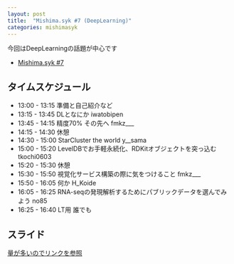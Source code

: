 ```yaml
---
layout: post
title:  "Mishima.syk #7 (DeepLearning)"
categories: mishimasyk
---
```


今回はDeepLearningの話題が中心です

- [Mishima.syk #7](https://connpass.com/event/22280/)

## タイムスケジュール

- 13:00 - 13:15	準備と自己紹介など	
- 13:15 - 13:45	DLとなにか	iwatobipen
- 13:45 - 14:15	精度70% その先へ	fmkz___
- 14:15 - 14:30	休憩	
- 14:30 - 15:00	StarCluster the world	y__sama
- 15:00 - 15:20	LevelDBでお手軽永続化、RDKitオブジェクトを突っ込む	tkochi0603
- 15:20 - 15:30	休憩	
- 15:30 - 15:50	視覚化サービス構築の際に気をつけること	fmkz___
- 15:50 - 16:05	何か	H_Koide
- 16:05 - 16:25	RNA-seqの発現解析するためにパブリックデータを選んでみよう	no85
- 16:25 - 16:40	LT用	誰でも

## スライド

[量が多いのでリンクを参照](https://connpass.com/event/22280/presentation/)


